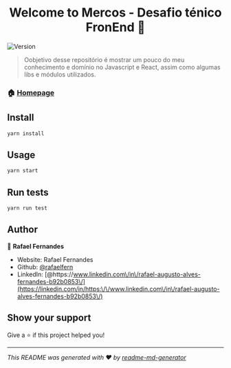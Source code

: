 <h1 align="center">Welcome to Mercos - Desafio ténico FronEnd 👋</h1>
<p>
  <img alt="Version" src="https://img.shields.io/badge/version-0.1.0-blue.svg?cacheSeconds=2592000" />
</p>

> Oobjetivo desse repositório é mostrar um pouco do meu conhecimento e domínio no Javascript e React, assim como algumas libs e módulos utilizados.

### 🏠 [Homepage](https://mercos-teste.web.app/)

## Install

```sh
yarn install
```

## Usage

```sh
yarn start
```

## Run tests

```sh
yarn run test
```

## Author

👤 **Rafael Fernandes**

* Website: Rafael Fernandes
* Github: [@rafaelfern](https://github.com/rafaelfern)
* LinkedIn: [@https:\/\/www.linkedin.com\/in\/rafael-augusto-alves-fernandes-b92b0853\/](https://linkedin.com/in/https:\/\/www.linkedin.com\/in\/rafael-augusto-alves-fernandes-b92b0853\/)

## Show your support

Give a ⭐️ if this project helped you!

***
_This README was generated with ❤️ by [readme-md-generator](https://github.com/kefranabg/readme-md-generator)_